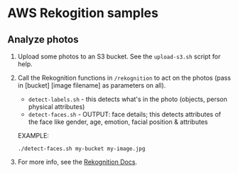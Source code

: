 # AWS Rekogition samples

## Analyze photos

1. Upload some photos to an S3 bucket. See the `upload-s3.sh` script for help.

1. Call the Rekognition functions in `/rekognition` to act on the photos (pass in [bucket] [image filename] as parameters on all).

    - `detect-labels.sh` - this detects what's in the photo (objects, person physical attributes)
    - `detect-faces.sh` - OUTPUT: face details; this detects attributes of the face like gender, age, emotion, facial position & attributes

    EXAMPLE:

    `./detect-faces.sh my-bucket my-image.jpg`

1. For more info, see the [Rekognition Docs](https://docs.aws.amazon.com/cli/latest/reference/rekognition/index.html#cli-aws-rekognition).
